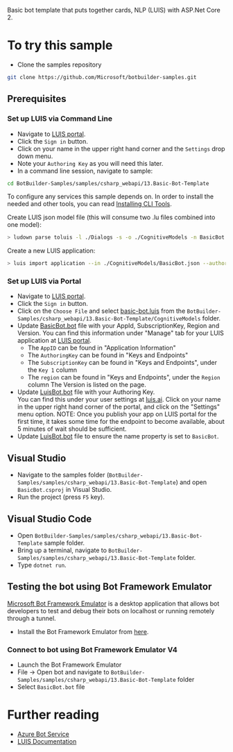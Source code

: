 ﻿Basic bot template that puts together cards, NLP (LUIS) with ASP.Net Core 2. 
# To try this sample
- Clone the samples repository
```bash
git clone https://github.com/Microsoft/botbuilder-samples.git
```
## Prerequisites
### Set up LUIS via Command Line
- Navigate to [LUIS portal](https://www.luis.ai).
- Click the `Sign in` button.
- Click on your name in the upper right hand corner and the `Settings` drop down menu.
- Note your `Authoring Key` as you will need this later.
- In a command line session, navigate to sample: 
```bash
cd BotBuilder-Samples/samples/csharp_webapi/13.Basic-Bot-Template
```

To configure any services this sample depends on. In order to install the needed and other tools, you can read [Installing CLI Tools](../../../Installing_CLI_tools.md). 

Create LUIS json model file (this will consume two .lu files combined into one model):
```bash
> ludown parse toluis -l ./Dialogs -s -o ./CognitiveModels -n BasicBot
```
Create a new LUIS application:
```bash
> luis import application --in ./CognitiveModels/BasicBot.json --authoringKey "<Your Authoring Key>" --endpointBasePath "https://westus.api.cognitive.microsoft.com/luis/v2.0/apps/XXXXXXXXXXXXX?subscription-key=YYYYYYYYYYYY"
```
### Set up LUIS via Portal
- Navigate to [LUIS portal](https://www.luis.ai).
- Click the `Sign in` button.
- Click on the `Choose File` and select [basic-bot.luis](basic-bot.luis) from the `BotBuilder-Samples/csharp_webapi/13.Basic-Bot-Template/CognitiveModels` folder.
- Update [BasicBot.bot](BasicBot.bot) file with your AppId, SubscriptionKey, Region and Version. 
    You can find this information under "Manage" tab for your LUIS application at [LUIS portal](https://www.luis.ai). 
    - The `AppID` can be found in "Application Information" 
    - The `AuthoringKey` can be found in "Keys and Endpoints" 
    - The `SubscriptionKey` can be found in "Keys and Endpoints", under the `Key 1` column 
    - The `region` can be found in "Keys and Endpoints", under the `Region` column 
    The Version is listed on the page.
- Update [LuisBot.bot](LuisBot.bot) file with your Authoring Key.  
    You can find this under your user settings at [luis.ai](https://www.luis.ai).  Click on your name in the upper right hand corner of the portal, and click on the "Settings" menu option.
NOTE: Once you publish your app on LUIS portal for the first time, it takes some time for the endpoint to become available, about 5 minutes of wait should be sufficient.
- Update [LuisBot.bot](LuisBot.bot) file to ensure the name property is set to `BasicBot`.
## Visual Studio
- Navigate to the samples folder (`BotBuilder-Samples/samples/csharp_webapi/13.Basic-Bot-Template`) and open `BasicBot.csproj` in Visual Studio.
- Run the project (press `F5` key).
## Visual Studio Code
- Open `BotBuilder-Samples/samples/csharp_webapi/13.Basic-Bot-Template` sample folder.
- Bring up a terminal, navigate to `BotBuilder-Samples/samples/csharp_webapi/13.Basic-Bot-Template` folder.
- Type `dotnet run`.
## Testing the bot using Bot Framework Emulator
[Microsoft Bot Framework Emulator](https://aka.ms/botframework-emulator) is a desktop application that allows bot developers to test and debug
their bots on localhost or running remotely through a tunnel.
- Install the Bot Framework Emulator from [here](https://aka.ms/botframework-emulator).
### Connect to bot using Bot Framework Emulator **V4**
- Launch the Bot Framework Emulator
- File -> Open bot and navigate to `BotBuilder-Samples/samples/csharp_webapi/13.Basic-Bot-Template` folder
- Select `BasicBot.bot` file
# Further reading
- [Azure Bot Service](https://docs.microsoft.com/en-us/azure/bot-service/bot-service-overview-introduction?view=azure-bot-service-4.0)
- [LUIS Documentation](https://docs.microsoft.com/en-us/azure/cognitive-services/LUIS/)
